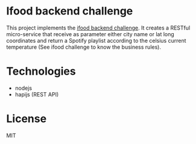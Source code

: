 # Ifood backend challenge

This project implements the [ifood backend challenge](https://github.com/ifood/vemproifood-backend). It creates a RESTful micro-service that receive as parameter either city name or lat long coordinates and return a Spotify playlist according to the celsius current temperature (See ifood challenge to know the business rules).

# Technologies
* nodejs
* hapijs (REST API)

# License

MIT